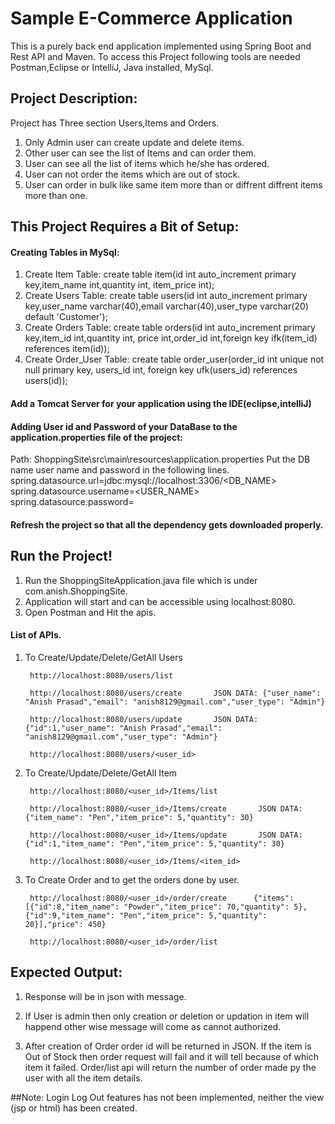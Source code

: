 # Sample E-Commerce Application
This is a purely back end application implemented using Spring Boot and Rest API and Maven.
To access this Project following tools are needed Postman,Eclipse or IntelliJ, Java installed, MySql.
## Project Description:
Project has Three section Users,Items and Orders.
1. Only Admin user can create update and delete items.
2. Other user can see the list of Items and can order them.
3. User can see all the list of items which he/she has ordered.
4. User can not order the items which are out of stock.
5. User can order in bulk like same item more than or diffrent diffrent items more than one.

## This Project Requires a Bit of Setup:
#### Creating Tables in MySql:
1. Create Item Table: create table item(id int auto_increment primary key,item_name int,quantity int, item_price int);
2. Create Users Table: create table users(id int auto_increment primary key,user_name varchar(40),email varchar(40),user_type varchar(20) default 'Customer');
3. Create Orders Table: create table orders(id int auto_increment primary key,item_id int,quantity int, price int,order_id int,foreign key ifk(item_id) references item(id));
4. Create Order_User Table: create table order_user(order_id int unique not null primary key, users_id int, foreign key ufk(users_id) references users(id));
#### Add a Tomcat Server for your application using the IDE(eclipse,intelliJ)
#### Adding User id and Password of your DataBase to the application.properties file of the project:
Path: ShoppingSite\src\main\resources\application.properties
Put the DB name user name and password in the following lines.
spring.datasource.url=jdbc:mysql://localhost:3306/<DB_NAME>
spring.datasource.username=<USER_NAME>
spring.datasource.password=<PASSWORD>
#### Refresh the project so that all the dependency gets downloaded properly.

## Run the Project!
1. Run the ShoppingSiteApplication.java file which is under com.anish.ShoppingSite.
2. Application will start and can be accessible using localhost:8080.
3. Open Postman and Hit the apis.
#### List of APIs.
1. To Create/Update/Delete/GetAll Users
		
		http://localhost:8080/users/list
		
		http://localhost:8080/users/create       JSON DATA: {"user_name": "Anish Prasad","email": "anish8129@gmail.com","user_type": "Admin"}
		
		http://localhost:8080/users/update       JSON DATA: {"id":1,"user_name": "Anish Prasad","email": "anish8129@gmail.com","user_type": "Admin"}
		
		http://localhost:8080/users/<user_id>

2. To Create/Update/Delete/GetAll Item
		
		http://localhost:8080/<user_id>/Items/list
		
		http://localhost:8080/<user_id>/Items/create       JSON DATA: {"item_name": "Pen","item_price": 5,"quantity": 30}
		
		http://localhost:8080/<user_id>/Items/update       JSON DATA: {"id":1,"item_name": "Pen","item_price": 5,"quantity": 30}
		
		http://localhost:8080/<user_id>/Items/<item_id>

3. To Create Order and to get the orders done by user.
 		
		http://localhost:8080/<user_id>/order/create      {"items":[{"id":8,"item_name": "Powder","item_price": 70,"quantity": 5},{"id":9,"item_name": "Pen","item_price": 5,"quantity": 20}],"price": 450}

		http://localhost:8080/<user_id>/order/list
		
## Expected Output:
   
1. Response will be in json with message.

2. If User is admin then only creation or deletion or updation in item will happend other wise message will come as cannot authorized.

3. After creation of Order order id will be returned in JSON. If the item is Out of Stock then order request will fail and it will tell because of which item it failed.
   Order/list api will return the number of order made py the user with all the item details.
   
##Note:
 Login Log Out features has not been implemented, neither the view (jsp or html) has been created.
  


 
